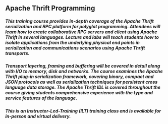 ## Apache Thrift Programming

##### This training course provides in-depth coverage of the Apache Thrift serialization and RPC platform for polyglot programming. Attendees will learn how to create collaborative RPC servers and client using Apache Thrift in several languages. Lecture and labs will teach students how to isolate applications from the underlying physical end points in serialization and communications scenarios using Apache Thrift transports. 

##### Transport layering, framing and buffering will be covered in detail along with I/O to memory, disk and networks. The course examines the Apache Thrift plug-in serialization framework, covering binary, compact and JSON protocols as well as serialization techniques for persistent cross language data storage. The Apache Thrift IDL is covered throughout the course giving students comprehensive experience with the type and service features of the language.

##### This is an Instructor-Led-Training (ILT) training class and is available for in-person and virtual delivery.
